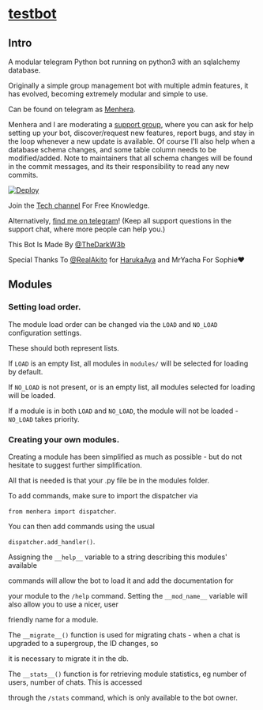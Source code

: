# [testbot](http://t.me/testing9764bot)

## Intro


A modular telegram Python bot running on python3 with an sqlalchemy database.

Originally a simple group management bot with multiple admin features, it has evolved, becoming extremely modular and 
simple to use.

Can be found on telegram as [Menhera](https://t.me/menherachanRobot).

Menhera and I are moderating a [support group](https://t.me/MenherachanSupport), where you can ask for help setting up your
bot, discover/request new features, report bugs, and stay in the loop whenever a new update is available. Of course
I'll also help when a database schema changes, and some table column needs to be modified/added. Note to maintainers that all schema changes will be found in the commit messages, and its their responsibility to read any new commits.

[![Deploy](https://www.herokucdn.com/deploy/button.svg)](https://heroku.com/deploy?template=https://github.com/salmanpdr/MISSANNBOT)

Join the [Tech channel](https://t.me/Dark_Hacker_X) For Free Knowledge.

Alternatively, [find me on telegram](https://t.me/TheDarkW3b)! (Keep all support questions in the support chat, where more people can help you.)

This Bot Is Made By [@TheDarkW3b](https://t.me/TheDarkW3b)

Special Thanks To [@RealAkito](https://t.me/realakito) for [HarukaAya](https://t.me/harukaayabot) and MrYacha For Sophie❤️

## Modules

### Setting load order.

The module load order can be changed via the `LOAD` and `NO_LOAD` configuration settings.

These should both represent lists.

If `LOAD` is an empty list, all modules in `modules/` will be selected for loading by default.

If `NO_LOAD` is not present, or is an empty list, all modules selected for loading will be loaded.

If a module is in both `LOAD` and `NO_LOAD`, the module will not be loaded - `NO_LOAD` takes priority.

### Creating your own modules.

Creating a module has been simplified as much as possible - but do not hesitate to suggest further simplification.

All that is needed is that your .py file be in the modules folder.

To add commands, make sure to import the dispatcher via

`from menhera import dispatcher`.

You can then add commands using the usual

`dispatcher.add_handler()`.

Assigning the `__help__` variable to a string describing this modules' available

commands will allow the bot to load it and add the documentation for

your module to the `/help` command. Setting the `__mod_name__` variable will also allow you to use a nicer, user

friendly name for a module.

The `__migrate__()` function is used for migrating chats - when a chat is upgraded to a supergroup, the ID changes, so 

it is necessary to migrate it in the db.

The `__stats__()` function is for retrieving module statistics, eg number of users, number of chats. This is accessed 

through the `/stats` command, which is only available to the bot owner.
